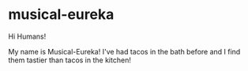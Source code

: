 # musical-eureka

Hi Humans!

My name is Musical-Eureka! I've had tacos in the bath before and I find them tastier than tacos in the kitchen!

